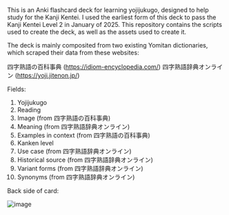 This is an Anki flashcard deck for learning yojijukugo, designed to help study for the Kanji Kentei. 
I used the earliest form of this deck to pass the Kanji Kentei Level 2 in January of 2025.
This repository contains the scripts used to create the deck, as well as the assets used to create it.

The deck is mainly composited from two existing Yomitan dictionaries, which scraped their data from these websites:

四字熟語の百科事典 (https://idiom-encyclopedia.com/)
四字熟語辞典オンライン (https://yoji.jitenon.jp/)

Fields:

1. Yojijukugo
2. Reading
3. Image (from 四字熟語の百科事典)
4. Meaning (from 四字熟語辞典オンライン)
5. Examples in context (from 四字熟語の百科事典)
6. Kanken level
7. Use case (from 四字熟語辞典オンライン)
8. Historical source (from 四字熟語辞典オンライン)
9. Variant forms (from 四字熟語辞典オンライン)
10. Synonyms (from 四字熟語辞典オンライン)

Back side of card:

![image](https://github.com/user-attachments/assets/5a0530c7-dcee-48e0-bc89-7f749c109cb4)
